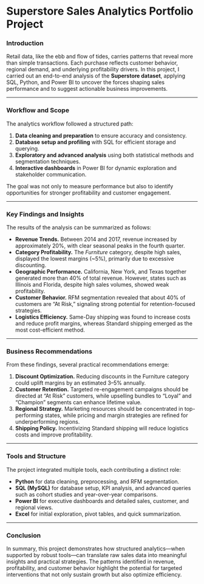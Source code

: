 # Superstore Sales Analytics Portfolio Project  

### Introduction  
Retail data, like the ebb and flow of tides, carries patterns that reveal more than simple transactions. Each purchase reflects customer behavior, regional demand, and underlying profitability drivers. In this project, I carried out an end-to-end analysis of the **Superstore dataset**, applying SQL, Python, and Power BI to uncover the forces shaping sales performance and to suggest actionable business improvements.  

---

### Workflow and Scope  
The analytics workflow followed a structured path:  
1. **Data cleaning and preparation** to ensure accuracy and consistency.  
2. **Database setup and profiling** with SQL for efficient storage and querying.  
3. **Exploratory and advanced analysis** using both statistical methods and segmentation techniques.  
4. **Interactive dashboards** in Power BI for dynamic exploration and stakeholder communication.  

The goal was not only to measure performance but also to identify opportunities for stronger profitability and customer engagement.  

---

### Key Findings and Insights  
The results of the analysis can be summarized as follows:  

- **Revenue Trends.** Between 2014 and 2017, revenue increased by approximately 20%, with clear seasonal peaks in the fourth quarter.  
- **Category Profitability.** The *Furniture* category, despite high sales, displayed the lowest margins (~5%), primarily due to excessive discounting.  
- **Geographic Performance.** California, New York, and Texas together generated more than 40% of total revenue. However, states such as Illinois and Florida, despite high sales volumes, showed weak profitability.  
- **Customer Behavior.** RFM segmentation revealed that about 40% of customers are “At Risk,” signaling strong potential for retention-focused strategies.  
- **Logistics Efficiency.** Same-Day shipping was found to increase costs and reduce profit margins, whereas Standard shipping emerged as the most cost-efficient method.  

---

### Business Recommendations  
From these findings, several practical recommendations emerge:  

1. **Discount Optimization.** Reducing discounts in the Furniture category could uplift margins by an estimated 3–5% annually.  
2. **Customer Retention.** Targeted re-engagement campaigns should be directed at “At Risk” customers, while upselling bundles to “Loyal” and “Champion” segments can enhance lifetime value.  
3. **Regional Strategy.** Marketing resources should be concentrated in top-performing states, while pricing and margin strategies are refined for underperforming regions.  
4. **Shipping Policy.** Incentivizing Standard shipping will reduce logistics costs and improve profitability.  

---

### Tools and Structure  
The project integrated multiple tools, each contributing a distinct role:  

- **Python** for data cleaning, preprocessing, and RFM segmentation.  
- **SQL (MySQL)** for database setup, KPI analysis, and advanced queries such as cohort studies and year-over-year comparisons.  
- **Power BI** for executive dashboards and detailed sales, customer, and regional views.  
- **Excel** for initial exploration, pivot tables, and quick summarization.  

---

### Conclusion  
In summary, this project demonstrates how structured analytics—when supported by robust tools—can translate raw sales data into meaningful insights and practical strategies. The patterns identified in revenue, profitability, and customer behavior highlight the potential for targeted interventions that not only sustain growth but also optimize efficiency.  
